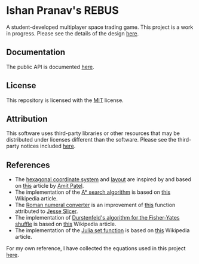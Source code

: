 <!-- Copyright (c) 2021-2022 Ishan Pranav. All rights reserved. -->
<!-- Licensed under the MIT License. -->

# Ishan Pranav\'s REBUS
A student-developed multiplayer space trading game. This project is a work in progress. Please see the details of the design [here](Design.md).
## Documentation
The public API is documented [here](https://ishanpranav.github.io/rebus/pages/Rebus.html).
## License
This repository is licensed with the [MIT](LICENSE.txt) license.
## Attribution
This software uses third-party libraries or other resources that may be
distributed under licenses different than the software. Please see the third-party notices included [here](THIRD-PARTY-NOTICES.txt).
## References
- The [hexagonal coordinate system](src/Rebus/HexPoint.cs) and [layout](src/Rebus.Client/Layout.cs) are inspired by and based on [this](https://www.redblobgames.com/grids/hexagons/) article by [Amit Patel](http://www-cs-students.stanford.edu/~amitp/).
- The implementation of the [A* search algorithm](src/Rebus.Server/AStarSearch.cs) is based on [this](https://en.wikipedia.org/wiki/A*_search_algorithm) Wikipedia article.
- The [Roman numeral converter](src/Rebus.Server/NumeralSystems/RomanNumeralSystem.cs) is an improvement of [this](https://github.com/Humanizr/Humanizer/blob/main/src/Humanizer/RomanNumeralExtensions.cs) function attributed to [Jesse Slicer](https://github.com/jslicer).
- The implementation of [Durstenfeld\'s algorithm for the Fisher-Yates shuffle](src/Rebus.Server/FisherYatesShuffle.cs) is based on [this](https://en.wikipedia.org/wiki/Fisher%E2%80%93Yates_shuffle) Wikipedia article.
- The implementation of the [Julia set function](src/Rebus.Server/JuliaSet.cs) is based on [this](https://en.wikipedia.org/wiki/Julia_set) Wikipedia article.

For my own reference, I have collected the equations used in this project [here](Equations.md).
